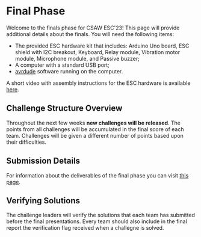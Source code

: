 # Final Phase

Welcome to the finals phase for CSAW ESC'23! This page will provide additional details about the finals. You will need the following items:

 - The provided ESC hardware kit that includes: Arduino Uno board, ESC shield with I2C breakout, Keyboard, Relay module, Vibration motor module, Microphone module, and Passive buzzer;
 - A computer with a standard USB port;
 - [avrdude](https://www.arduino.cc/en/software) software running on the computer.

A short video with assembly instructions for the ESC hardware is available [here](https://tinyurl.com/ESC2023-assembly).

## Challenge Structure Overview

Throughout the next few weeks **new challenges will be released**. The points from all challenges will be
accumulated in the final score of each team. Challenges will be given a
different number of points based upon their difficulties.


## Submission Details
For information about the deliverables of the final phase you can visit [this page](https://github.com/TrustworthyComputing/csaw_esc_2023/blob/main/deliverables.md).

## Verifying Solutions
The challenge leaders will verify the solutions that each team has submitted before the final presentations. Every team should also include  in the final report the verification flag received when a challegne is solved.
